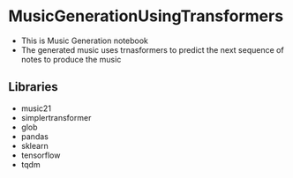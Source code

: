 # MusicGenerationUsingTransformers

- This is Music Generation notebook
- The generated music uses trnasformers to predict the next sequence of notes to produce the music

## Libraries

- music21
- simplertransformer
- glob
- pandas
- sklearn
- tensorflow
- tqdm